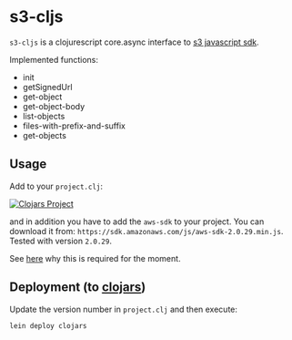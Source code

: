 s3-cljs
=======

`s3-cljs` is a clojurescript core.async interface to [s3 javascript sdk](http://docs.aws.amazon.com/AWSJavaScriptSDK/latest/AWS/S3.html).

Implemented functions:
* init
* getSignedUrl
* get-object
* get-object-body
* list-objects
* files-with-prefix-and-suffix
* get-objects

Usage
-----
Add to your `project.clj`:

[![Clojars Project](http://clojars.org/viebel/s3-cljs/latest-version.svg)](http://clojars.org/viebel/s3-cljs)


and in addition you have to add the `aws-sdk` to your project.
You can download it from: `https://sdk.amazonaws.com/js/aws-sdk-2.0.29.min.js`. 
Tested with version `2.0.29`.

See [here](https://groups.google.com/forum/#!searchin/clojurescript/javascript$20extern/clojurescript/iBWLAJ3TW7I/GKhvWnzFlNEJ) why this is required for the moment.



Deployment (to [clojars](https://clojars.org/))
------------------------------------
Update the version number in `project.clj` and then execute:

```
lein deploy clojars
```
